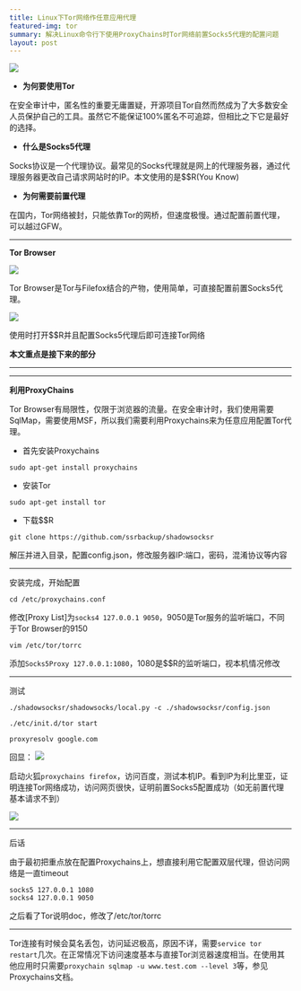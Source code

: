 ```yaml
---
title: Linux下Tor网络作任意应用代理
featured-img: tor
summary: 解决Linux命令行下使用ProxyChains时Tor网络前置Socks5代理的配置问题
layout: post
---
```


![](https://upload-images.jianshu.io/upload_images/11356161-e6eded724c607f36.png?imageMogr2/auto-orient/strip%7CimageView2/2/w/1240)

+ **为何要使用Tor**

在安全审计中，匿名性的重要无庸置疑，开源项目Tor自然而然成为了大多数安全人员保护自己的工具。虽然它不能保证100%匿名不可追踪，但相比之下它是最好的选择。

+ **什么是Socks5代理**

Socks协议是一个代理协议。最常见的Socks代理就是网上的代理服务器，通过代理服务器更改自己请求网站时的IP。本文使用的是$$R(You Know)

+ **为何需要前置代理**

在国内，Tor网络被封，只能依靠Tor的网桥，但速度极慢。通过配置前置代理，可以越过GFW。


***

**Tor Browser**

![](https://upload-images.jianshu.io/upload_images/11356161-5f07053bcf58e6dd.png?imageMogr2/auto-orient/strip%7CimageView2/2/w/1240)

Tor Browser是Tor与Filefox结合的产物，使用简单，可直接配置前置Socks5代理。

![](https://upload-images.jianshu.io/upload_images/11356161-a52cdaf4991ba811.png?imageMogr2/auto-orient/strip%7CimageView2/2/w/1240)

使用时打开$$R并且配置Socks5代理后即可连接Tor网络

**本文重点是接下来的部分**

***

***

**利用ProxyChains**

Tor Browser有局限性，仅限于浏览器的流量。在安全审计时，我们使用需要SqlMap，需要使用MSF，所以我们需要利用Proxychains来为任意应用配置Tor代理。

+ 首先安装Proxychains

`sudo apt-get install proxychains`

+ 安装Tor

`sudo apt-get install tor`

+ 下载$$R

`git clone https://github.com/ssrbackup/shadowsocksr`

解压并进入目录，配置config.json，修改服务器IP:端口，密码，混淆协议等内容


***

安装完成，开始配置

`cd /etc/proxychains.conf`

修改[Proxy List]为`socks4 127.0.0.1 9050`，9050是Tor服务的监听端口，不同于Tor Browser的9150

`vim /etc/tor/torrc`

添加`Socks5Proxy 127.0.0.1:1080`，1080是$$R的监听端口，视本机情况修改

***

测试

`./shadowsocksr/shadowsocks/local.py -c ./shadowsocksr/config.json`

`./etc/init.d/tor start`

`proxyresolv google.com`

回显：
![](https://upload-images.jianshu.io/upload_images/11356161-cdde68a76bf51c6d.png?imageMogr2/auto-orient/strip%7CimageView2/2/w/1240)

启动火狐`proxychains firefox`，访问百度，测试本机IP。看到IP为利比里亚，证明连接Tor网络成功，访问网页很快，证明前置Socks5配置成功（如无前置代理基本请求不到）

![](https://upload-images.jianshu.io/upload_images/11356161-1a7ff6fe2054c15a.png?imageMogr2/auto-orient/strip%7CimageView2/2/w/1240)

***

后话

由于最初把重点放在配置Proxychains上，想直接利用它配置双层代理，但访问网络是一直timeout
```
socks5 127.0.0.1 1080
socks4 127.0.0.1 9050
```
之后看了Tor说明doc，修改了/etc/tor/torrc

***

Tor连接有时候会莫名丢包，访问延迟极高，原因不详，需要`service tor restart`几次。在正常情况下访问速度基本与直接Tor浏览器速度相当。在使用其他应用时只需要`proxychain sqlmap -u www.test.com --level 3`等，参见Proxychains文档。



